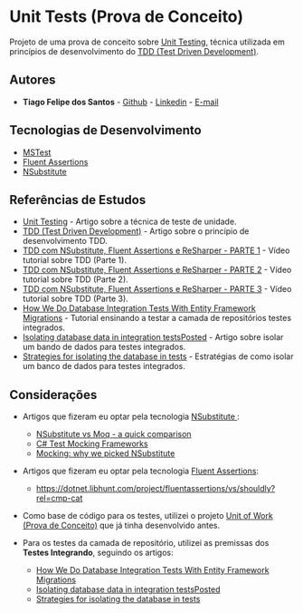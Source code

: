 # Unit Tests (Prova de Conceito)

Projeto de uma prova de conceito sobre [Unit Testing][ref-1], técnica utilizada em princípios de desenvolvimento do [TDD (Test Driven Development)][ref-2].

## Autores

* **Tiago Felipe dos Santos** - [Github](https://github.com/taigosantos) - [Linkedin](https://www.linkedin.com/in/tiago-santos-36b25341/) - [E-mail](mailto:taigobrasil@gmail.com)

## Tecnologias de Desenvolvimento

[tec-1]: https://msdn.microsoft.com/en-us/library/ms182486.aspx
[tec-2]: http://fluentassertions.com/
[tec-3]: http://nsubstitute.github.io/

* [MSTest][tec-1]
* [Fluent Assertions][tec-2]
* [NSubstitute ][tec-3]

## Referências de Estudos

[ref-1]: https://pt.wikipedia.org/wiki/Teste_de_unidade
[ref-2]: https://pt.wikipedia.org/wiki/Test_Driven_Development
[ref-3]: https://www.youtube.com/watch?v=fKy2NCKvzSQ&t=131s
[ref-4]: https://www.youtube.com/watch?v=2Q1JbixVdmU&t=7s
[ref-5]: https://www.youtube.com/watch?v=jX5wOLwj2sA&t=92s
[ref-6]: http://tech.trailmax.info/2014/03/how-we-do-database-integration-tests-with-entity-framework-migrations/
[ref-7]: https://lostechies.com/jimmybogard/2012/10/18/isolating-database-data-in-integration-tests/
[ref-8]: https://lostechies.com/jimmybogard/2013/06/18/strategies-for-isolating-the-database-in-tests/

* [Unit Testing][ref-1] - Artigo sobre a técnica de teste de unidade.
* [TDD (Test Driven Development)][ref-2] - Artigo sobre o princípio de desenvolvimento TDD.
* [TDD com NSubstitute, Fluent Assertions e ReSharper - PARTE 1][ref-3] - Vídeo tutorial sobre TDD (Parte 1).
* [TDD com NSubstitute, Fluent Assertions e ReSharper - PARTE 2][ref-4] - Vídeo tutorial sobre TDD (Parte 2).
* [TDD com NSubstitute, Fluent Assertions e ReSharper - PARTE 3][ref-5] - Vídeo tutorial sobre TDD (Parte 3).
* [How We Do Database Integration Tests With Entity Framework Migrations][ref-6] - Tutorial ensinando a testar a camada de repositórios testes integrados.
* [Isolating database data in integration testsPosted][ref-7] - Artigo sobre isolar um bando de dados para testes integrados.
* [Strategies for isolating the database in tests][ref-8] - Estratégias de como isolar um banco de dados para testes integrados.

## Considerações

* Artigos que fizeram eu optar pela tecnologia [NSubstitute ][tec-3]:
  * [NSubstitute vs Moq - a quick comparison](http://programmaticallyspeaking.com/nsubstitute-vs-moq-a-quick-comparison.html)
  * [C# Test Mocking Frameworks](https://helloacm.com/c-test-mocking-frameworks)
  * [Mocking: why we picked NSubstitute](http://weareadaptive.com/2014/09/30/why-nsubstitute)
  
* Artigos que fizeram eu optar pela tecnologia [Fluent Assertions][tec-2]:
  * https://dotnet.libhunt.com/project/fluentassertions/vs/shouldly?rel=cmp-cat

* Como base de código para os testes, utilizei o projeto [Unit of Work (Prova de Conceito)](../unit-of-work/README.md) que já tinha desenvolvido antes.

* Para os testes da camada de repositório, utilizei as premissas dos **Testes Integrando**, seguindo os artigos:
  * [How We Do Database Integration Tests With Entity Framework Migrations][ref-6]
  * [Isolating database data in integration testsPosted][ref-7]
  * [Strategies for isolating the database in tests][ref-8]